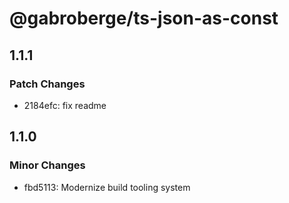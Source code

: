 # @gabroberge/ts-json-as-const

## 1.1.1

### Patch Changes

-   2184efc: fix readme

## 1.1.0

### Minor Changes

-   fbd5113: Modernize build tooling system
